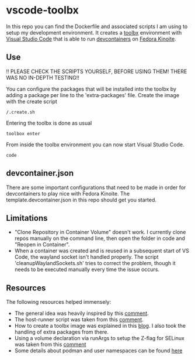 # vscode-toolbx
In this repo you can find the Dockerfile and associated scripts I am using to setup my development environment.
It creates a [toolbx](https://containertoolbx.org/) environment with [Visual Studio Code](https://code.visualstudio.com/) that is able to run [devcontainers](https://containers.dev/) on [Fedora Kinoite](https://kinoite.fedoraproject.org/).

## Use
!! PLEASE CHECK THE SCRIPTS YOURSELF, BEFORE USING THEM! THERE WAS NO IN-DEPTH TESTING!!

You can configure the packages that will be installed into the toolbx by adding a package per line to the 'extra-packages' file.
Create the image with the create script
```
/.create.sh
```
Entering the toolbx is done as usual
```
toolbox enter
```
From inside the toolbx environment you can now start Visual Studio Code.
```
code
```

## devcontainer.json
There are some important configurations that need to be made in order for devcontainers to play nice with Fedora Kinoite. The template.devcontainer.json in this repo should get you started.

## Limitations
- "Clone Repository in Container Volume" doesn't work. I currently clone repos manually on the command line, then open the folder in code and "Reopen in Container".
- When a container was created and is reused in a subsequent start of VS Code, the wayland socket isn't handled properly. The script 'cleanupWaylandSockets.sh' tries to correct the problem, though it needs to be executed manually every time the issue occurs.

## Resources
The following resources helped immensely:
- The general idea was heavily inspired by this [comment](https://github.com/microsoft/vscode-remote-release/issues/7802).
- The host-runner script was taken from this [comment](https://github.com/containers/toolbox/issues/145#issuecomment-582040463).
- How to create a toolbx image was explained in this [blog](https://www.cogitri.dev/posts/12-fedora-toolbox/). I also took the handling of extra packages from there.
- Using a volume declaration via runArgs to setup the Z-flag for SELinux was taken from this [comment](https://github.com/microsoft/vscode-remote-release/issues/1333#issuecomment-898260126)
- Some details about podman and user namespaces can be found [here](https://www.redhat.com/sysadmin/rootless-podman-user-namespace-modes)
